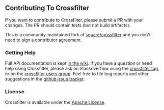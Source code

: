## Contributing To Crossfilter

If you want to contribute to Crossfilter, please submit a PR with your changes. The PR should contain tests (but not build artifacts).

This is a community-maintained fork of [square/crossfilter](https://github.com/square/crossfilter) and you don't need to sign a contributor agreement.

### Getting Help

Full API documentation is kept [in the wiki][2]. If you have a question or need help using Crossfilter, please ask on Stackoverflow using the [crossfilter tag][3], or on the [crossfilter users group](https://groups.google.com/forum/#!forum/crossfilter). Feel free to file bug reports and other suggestions in the [github issue tracker][4].

[2]: https://github.com/crossfilter/crossfilter/wiki
[3]: http://stackoverflow.com/questions/tagged/crossfilter
[4]: https://github.com/crossfilter/crossfilter/issues

### License

Crossfilter is available under the [Apache License][5].

[5]: https://github.com/crossfilter/crossfilter/blob/master/LICENSE
